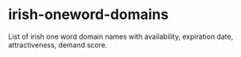 # irish-oneword-domains
List of irish one word domain names with availability, expiration date, attractiveness, demand score.
